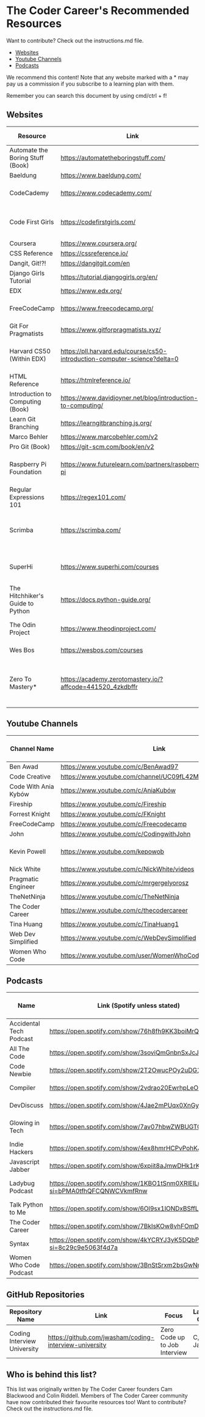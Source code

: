 # The Coder Career's Recommended Resources

Want to contribute? Check out the instructions.md file.

- [Websites](https://github.com/The-Coder-Career/recommended-resources#websites)
- [Youtube Channels](https://github.com/The-Coder-Career/recommended-resources#youtube-channels)
- [Podcasts](https://github.com/The-Coder-Career/recommended-resources#podcasts)

We recommend this content! Note that any website marked with a \* may pay us a commission if you subscribe to a learning plan with them.

Remember you can search this document by using cmd/ctrl + f!

## Websites

| Resource                         | Link                                                                      | Cost                         | Languages Covered                                   |
| -------------------------------- | ------------------------------------------------------------------------- | ---------------------------- | --------------------------------------------------- |
| Automate the Boring Stuff (Book) | https://automatetheboringstuff.com/                                       | Free                         | Python                                              |
| Baeldung | https://www.baeldung.com/                                       | Free + Paid                        | Java                                             |
| CodeCademy                       | https://www.codecademy.com/                                               | Free + Paid                  | HTML, CSS, Javascript                               |
| Code First Girls                 | https://codefirstgirls.com/                                               | Free                         | HTML, CSS, Javascript, Python                       |
| Coursera                         | https://www.coursera.org/                                                 | Free + Paid                  | Python                                              |
| CSS Reference                         | https://cssreference.io/                                                | Free                  | CSS                                             |
| Dangit, Git!?!                         | https://dangitgit.com/en                                                | Free                  | Git                                            |
| Django Girls Tutorial                        | https://tutorial.djangogirls.org/en/                                                | Free                  | Python                                            |
| EDX                              | https://www.edx.org/                                                      | Free + Paid                  | Python                                              |
| FreeCodeCamp                     | https://www.freecodecamp.org/                                             | Free                         | HTML, CSS, Javascript                               |
| Git For Pragmatists              | https://www.gitforpragmatists.xyz/                                        | Free                         | Git                                                 |
| Harvard CS50 (Within EDX)        | https://pll.harvard.edu/course/cs50-introduction-computer-science?delta=0 | Free (pay for certification) | HTML, CSS, Javascript, Python, C                    |
| HTML Reference       | https://htmlreference.io/ | Free | HTML                   |
| Introduction to Computing (Book) | https://www.davidjoyner.net/blog/introduction-to-computing/                                       | Free                         | Python                                              |
| Learn Git Branching                        | https://learngitbranching.js.org/                                                      | Free                  | Git       |
| Marco Behler                      | https://www.marcobehler.com/v2                                                      | Free + Paid                 | Java       |
| Pro Git (Book)                       | https://git-scm.com/book/en/v2                                                      | Free                  | Git       |
| Raspberry Pi Foundation                         | https://www.futurelearn.com/partners/raspberry-pi                                                      | Free + Paid                  | Python, SQL, HTML, CSS       |
| Regular Expressions 101                         | https://regex101.com/                                                      | Free                  | Regex       |
| Scrimba                          | https://scrimba.com/                                                      | Free + Paid                  | HTML, CSS, Javascript, Typescript, Svelte ++        |
| SuperHi                          | https://www.superhi.com/courses                                                      | Free + Paid                  | HTML, CSS, Javascript, Ruby       |
| The Hitchhiker's Guide to Python                 | https://docs.python-guide.org/                                           | Free                         | Python                               |
| The Odin Project                 | https://www.theodinproject.com/                                           | Free                         | HTML, CSS, Javascript                               |
| Wes Bos                | https://wesbos.com/courses                                          | Free + Paid                         | Javascript, CSS                               |
| Zero To Mastery\*                | https://academy.zerotomastery.io/?affcode=441520_4zkdbffr                 | Paid                         | HTML, CSS, Javascript, Python, Typescript, Solidity |

## Youtube Channels

| Channel Name         | Link                                                     | Focus              | Languages/Areas Covered (if applicable) |
| -------------------- | -------------------------------------------------------- | ------------------ | --------------------------------------- |
| Ben Awad             | https://www.youtube.com/c/BenAwad97                      | Careers/Tutorials  | Javascript                              |
| Code Creative        | https://www.youtube.com/channel/UC09fL42MpkktKZWmWxYiDhw | Careers/Tutorials  |                                         |
| Code With Ania Kybów | https://www.youtube.com/c/AniaKubów                      | Courses/Tutorials  | Javascript                              |
| Fireship             | https://www.youtube.com/c/Fireship                       | News and Summaries |                                         |
| Forrest Knight       | https://www.youtube.com/c/FKnight                        | Careers            |                                         |
| FreeCodeCamp         | https://www.youtube.com/c/Freecodecamp                   | Courses            | Everything!                             |
| John                 | https://www.youtube.com/c/CodingwithJohn                 | Tutorials          | Java                                    |
| Kevin Powell         | https://www.youtube.com/kepowob                          | Tutorials ++       | Big focus on CSS & and some HTML        |
| Nick White           | https://www.youtube.com/c/NickWhite/videos               | Careers            | Javascript                              |
| Pragmatic Engineer   | https://www.youtube.com/c/mrgergelyorosz                 | Careers            |                                         |
| TheNetNinja          | https://www.youtube.com/c/TheNetNinja                    | Courses            | Everything!                             |
| The Coder Career     | https://www.youtube.com/c/thecodercareer                 | Careers/Tutorials  |                                         |
| Tina Huang           | https://www.youtube.com/c/TinaHuang1                     | Careers            | Data Science                            |
| Web Dev Simplified   | https://www.youtube.com/c/WebDevSimplified               | Courses/Tutorials  | Web Development                         |
| Women Who Code   | https://www.youtube.com/user/WomenWhoCode               | Courses/Careers/Talks/Tutorials | Everything!                         |

## Podcasts

| Name              | Link (Spotify unless stated)                                             | Focus                                        | Languages/Areas Covered (if applicable) |
| ----------------- | ------------------------------------------------------------------------ | -------------------------------------------- | --------------------------------------- |
| Accidental Tech Podcast      | https://open.spotify.com/show/76h8fh9KK3boiMrQ340lV4                     | Tech News/Technical Explanations      | Everything!                             |
| All The Code      | https://open.spotify.com/show/3soviQmGnbnSxJcJzV8N3J                     | Technical Explanations/Entrepreneurship      | Everything!                             |
| Code Newbie         | https://open.spotify.com/show/2T2OwucPOy2uDG1CUsjIMB                    | Interviews/Technical Explanations/Careers            | Everything!                             |
| Compiler          | https://open.spotify.com/show/2vdrao20EwrhpLeO59ZT7K                     | Technical Explanations/Careers               | Everything!                             |
| DevDiscuss         | https://open.spotify.com/show/4Jae2mPUqx0XnGychucsE4                     | Interviews/Technical Explanations/Careers            | Everything!                             |
| Glowing in Tech   | https://open.spotify.com/show/7av07hbwZWBUGTQmG3Vaxi                     | Technical Explanations/Careers/Women in Tech | Everything!                             |
| Indie Hackers     | https://open.spotify.com/show/4ex8hmrHCPvPohKJb3wsuC                     | Entrepreneurship                             | Everything!                             |
| Javascript Jabber | https://open.spotify.com/show/6xpiit8aJmwDHk1rKdxmri                     | Technical Explanations                       | Javascript                              |
| Ladybug Podcast | https://open.spotify.com/show/1KBO1tSnm0XRlEILmqt7Em?si=bPMA0tfhQFCQNWCVkmfRnw                    | Interviews/Technical Explanations/Careers/Women in Tech                       | Everything!                             |
| Talk Python to Me  | https://open.spotify.com/show/6Ol9sx1lONDxBSffLW9qcZ                    | Interviews/Technical Explanations            | Python                             |
| The Coder Career  | https://open.spotify.com/show/7BkIsKOw8vhFOmD4ZKXwES                     | Interviews/Technical Explanations            | Everything!                             |
| Syntax            | https://open.spotify.com/show/4kYCRYJ3yK5DQbP5tbfZby?si=8c29c9e5063f4d7a | Interviews/Technical Explanations            | Everything!                             |
| Women Who Code Podcast            | https://open.spotify.com/show/3BnStSrxm2bsGwNrWAS8P9 | Interviews/Careers/Women in Tech            | Everything!                             |

## GitHub Repositories

| Repository Name              | Link                                              | Focus                                        | Languages Covered |
| ----------------- | ------------------------------------------------------------------------ | -------------------------------------------- | --------------------------------------- |
| Coding Interview University      | https://github.com/jwasham/coding-interview-university                     | Zero Code up to Job Interview      | C, Python, Java, C++                           |

## Who is behind this list?

This list was originally written by The Coder Career founders Cam Blackwood and Colin Riddell. Members of The Coder Career community have now contributed their favourite resources too! Want to contribute? Check out the instructions.md file.
